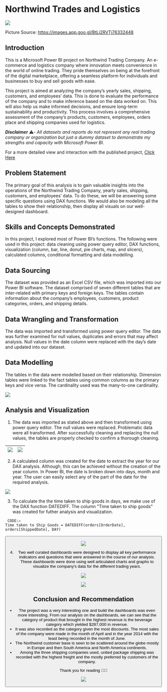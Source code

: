 # Northwind Trades and Logistics

![](celite_trading_shipping_clearing_logistics.jpg)

Picture Source: https://images.app.goo.gl/BtLj2RVTj76332448

## Introduction
This is a Microsoft Power BI project on Northwind Trading Company. An e-commerce and logistics company where innovation meets convenience in the world of online trading. They pride themselves on being at the forefront of the digital marketplace, offering a seamless platform for individuals and businesses to buy and sell goods with ease.

This project is aimed at analyzing the company’s yearly sales, shipping, customers, and employees’ data. This is done to evaluate the performance of the company and to make inference based on the data worked on. This will also help us make informed decisions, and ensure long-term sustainability and productivity. This process involves a comprehensive assessment of the company’s products, customers, employees, orders place and shipping companies used for logistics.

**_Disclaimer_** ⚠️- _All datasets and reports do not represent any real trading company or organization but just a dummy dataset to demonstrate my strengths and capacity with Microsoft Power BI._

For a more detailed view and interaction with the published project, [Click Here](https://app.powerbi.com/groups/me/reports/5bdf3ca6-d246-415d-8275-3c57a199025d/ReportSection012187e1caa116b044dd?experience=power-bi)

## Problem Statement
The primary goal of this analysis is to gain valuable insights into the operations of the Northwind Trading Company, yearly sales, shipping, customers, and employees’ data. To do these, we will be answering some specific questions using DAX functions. We would also be modeling all the tables to show their relationship, then display all visuals on our well-designed dashboard.

## Skills and Concepts Demonstrated
In this project, I explored most of Power BI’s functions. The following were used in this project: data cleaning using power query editor, DAX functions, visualization (column, bar, line, donut, pie charts, map, and slicers), calculated columns, conditional formatting and data modelling.

## Data Sourcing
The dataset was provided as an Excel CSV file, which was imported into our Power BI software. The dataset comprised of seven different tables that are inter-related with primary keys and foreign keys. The tables contain information about the company’s employees, customers, product categories, orders, and shipping details.

## Data Wrangling and Transformation
The data was imported and transformed using power query editor. The data was further examined for null values, duplicates and errors that may affect analysis. Null values in the date column were replaced with the day’s date and updated into our dataset.

## Data Modelling
The tables in the data were modelled based on their relationship. Dimension tables were linked to the fact tables using common columns as the primary keys and vice versa. The cardinality used was the many-to-one cardinality.

![](ProjectModel.png)

## Analysis and Visualization

1. The data was imported as stated above and then transformed using power query editor. The null values were replaced. Problematic data were all transformed. After successfully cleaning and replacing the null values, the tables are properly checked to confirm a thorough cleaning.

![](NullValues.png)                                               |                                      ![](Cleaned_NullValues.png)     
|----------------------------------------------------------------:|:---------------------------------------------------------------------------|

2. A calculated column was created for the date to extract the year for our DAX analysis. Although, this can be achieved without the creation of the year column. In Power BI, the date is broken down into days, month and year. The user can easily select any of the part of the date for the required analysis.

![](CreatedColumn.png)

3. To calculate the the time taken to ship goods in days, we make use of the DAX function DATEDIFF. The column "Time taken to ship goods" was created for futher analysis and visualization.

<pre><code id="sqlQuery"> CODE:✍️
Time taken to Ship Goods = DATEDIFF(orders[OrderDate], orders[ShippedDate], DAY)
</code></pre><button class="btn" data-clipboard-target="#sqlQuery">

![](CColumn.png)

4. Two well curated dashboards were designed to display all key performance indicators and questions that were answered in the course of our analysis. These dashboards were done using well articulated charts and graphs to visualize the company's data for the different trading years. 

![](BIProject_page1.jpg)

![](BIProject_page2.jpg)

## Conclusion and Recommendation
- The project was a very interesting one and build the dashboards was even more interesting. From our analysis on the dashboards, we can see that the category of product that brought in the highest revenue is the beverage category which yielded $287,000 in revenue.
- It was also recorded as the category given the most discounts. The most sales of the company were made in the month of April and in the year 2014 with the least being recorded in the month of June.
- The Northwind customer base is seen to be scattered around the globe mostly in Europe and then South America and North America continents.
- Among the three shipping companies used, united package shipping was recorded with the highest freight and the mostly preferred by customers of the company.

Thank you for reading 🙏😃

![](Smiley_thanks.png)




